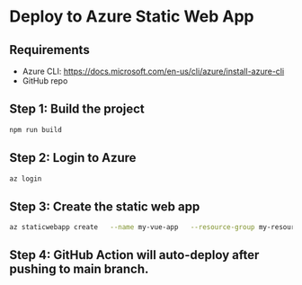 # Deploy to Azure Static Web App

## Requirements
- Azure CLI: https://docs.microsoft.com/en-us/cli/azure/install-azure-cli
- GitHub repo

## Step 1: Build the project
```bash
npm run build
```

## Step 2: Login to Azure
```bash
az login
```

## Step 3: Create the static web app
```bash
az staticwebapp create   --name my-vue-app   --resource-group my-resource-group   --source .   --location "West Europe"   --app-location "."   --output-location "dist"
```

## Step 4: GitHub Action will auto-deploy after pushing to main branch.